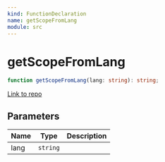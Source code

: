 ```yaml
---
kind: FunctionDeclaration
name: getScopeFromLang
module: src
---
```


# getScopeFromLang

```ts
function getScopeFromLang(lang: string): string;
```

[Link to repo](https://github.com/ngneat/transloco/blob/master/projects/ngneat/transloco/src/lib/shared.ts#L12-L19)

## Parameters

| Name | Type     | Description |
| ---- | -------- | ----------- |
| lang | `string` |             |
